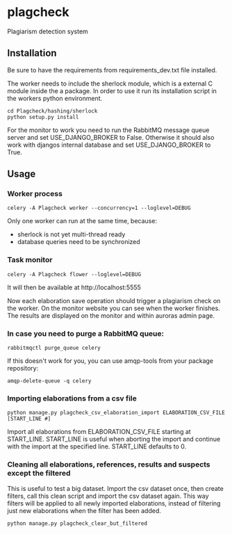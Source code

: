 # plagcheck

Plagiarism detection system

## Installation

Be sure to have the requirements from requirements_dev.txt file installed.

The worker needs to include the sherlock module, which is a external C module inside the a package. In order to use it
run its installation script in the workers python environment.

    cd Plagcheck/hashing/sherlock
    python setup.py install

For the monitor to work you need to run the RabbitMQ message queue server and set USE_DJANGO_BROKER to False. Otherwise
it should also work with djangos internal database and set USE_DJANGO_BROKER to True.

## Usage

### Worker process

    celery -A Plagcheck worker --concurrency=1 --loglevel=DEBUG

Only one worker can run at the same time, because:
 - sherlock is not yet multi-thread ready
 - database queries need to be synchronized

### Task monitor

    celery -A Plagcheck flower --loglevel=DEBUG

It will then be available at http://localhost:5555

Now each elaboration save operation should trigger a plagiarism check on the worker. On the monitor website you can see
when the worker finishes. The results are displayed on the monitor and within auroras admin page.
 
### In case you need to purge a RabbitMQ queue:

    rabbitmqctl purge_queue celery

If this doesn't work for you, you can use amqp-tools from your package repository:

    amqp-delete-queue -q celery


### Importing elaborations from a csv file

    python manage.py plagcheck_csv_elaboration_import ELABORATION_CSV_FILE [START_LINE #]

Import all elaborations from ELABORATION_CSV_FILE starting at START_LINE. START_LINE is useful
when aborting the import and continue with the import at the specified line. START_LINE defaults to 0.

### Cleaning all elaborations, references, results and suspects except the filtered

This is useful to test a big dataset. Import the csv dataset once, then create filters,
call this clean script and import the csv dataset again. This way filters will be applied to all
newly imported elaborations, instead of filtering just new elaborations when the filter has been added.

    python manage.py plagcheck_clear_but_filtered